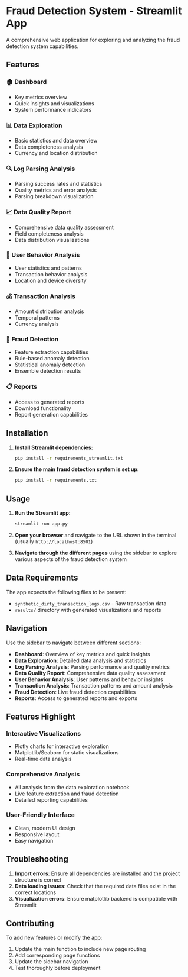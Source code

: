 # Fraud Detection System - Streamlit App

A comprehensive web application for exploring and analyzing the fraud detection system capabilities.

## Features

### 🏠 Dashboard
- Key metrics overview
- Quick insights and visualizations
- System performance indicators

### 📊 Data Exploration
- Basic statistics and data overview
- Data completeness analysis
- Currency and location distribution

### 🔍 Log Parsing Analysis
- Parsing success rates and statistics
- Quality metrics and error analysis
- Parsing breakdown visualization

### 📈 Data Quality Report
- Comprehensive data quality assessment
- Field completeness analysis
- Data distribution visualizations

### 👤 User Behavior Analysis
- User statistics and patterns
- Transaction behavior analysis
- Location and device diversity

### 💰 Transaction Analysis
- Amount distribution analysis
- Temporal patterns
- Currency analysis

### 🚨 Fraud Detection
- Feature extraction capabilities
- Rule-based anomaly detection
- Statistical anomaly detection
- Ensemble detection results

### 📋 Reports
- Access to generated reports
- Download functionality
- Report generation capabilities

## Installation

1. **Install Streamlit dependencies:**
   ```bash
   pip install -r requirements_streamlit.txt
   ```

2. **Ensure the main fraud detection system is set up:**
   ```bash
   pip install -r requirements.txt
   ```

## Usage

1. **Run the Streamlit app:**
   ```bash
   streamlit run app.py
   ```

2. **Open your browser** and navigate to the URL shown in the terminal (usually `http://localhost:8501`)

3. **Navigate through the different pages** using the sidebar to explore various aspects of the fraud detection system

## Data Requirements

The app expects the following files to be present:
- `synthetic_dirty_transaction_logs.csv` - Raw transaction data
- `results/` directory with generated visualizations and reports

## Navigation

Use the sidebar to navigate between different sections:

- **Dashboard**: Overview of key metrics and quick insights
- **Data Exploration**: Detailed data analysis and statistics
- **Log Parsing Analysis**: Parsing performance and quality metrics
- **Data Quality Report**: Comprehensive data quality assessment
- **User Behavior Analysis**: User patterns and behavior insights
- **Transaction Analysis**: Transaction patterns and amount analysis
- **Fraud Detection**: Live fraud detection capabilities
- **Reports**: Access to generated reports and exports

## Features Highlight

### Interactive Visualizations
- Plotly charts for interactive exploration
- Matplotlib/Seaborn for static visualizations
- Real-time data analysis

### Comprehensive Analysis
- All analysis from the data exploration notebook
- Live feature extraction and fraud detection
- Detailed reporting capabilities

### User-Friendly Interface
- Clean, modern UI design
- Responsive layout
- Easy navigation

## Troubleshooting

1. **Import errors**: Ensure all dependencies are installed and the project structure is correct
2. **Data loading issues**: Check that the required data files exist in the correct locations
3. **Visualization errors**: Ensure matplotlib backend is compatible with Streamlit

## Contributing

To add new features or modify the app:
1. Update the main function to include new page routing
2. Add corresponding page functions
3. Update the sidebar navigation
4. Test thoroughly before deployment 